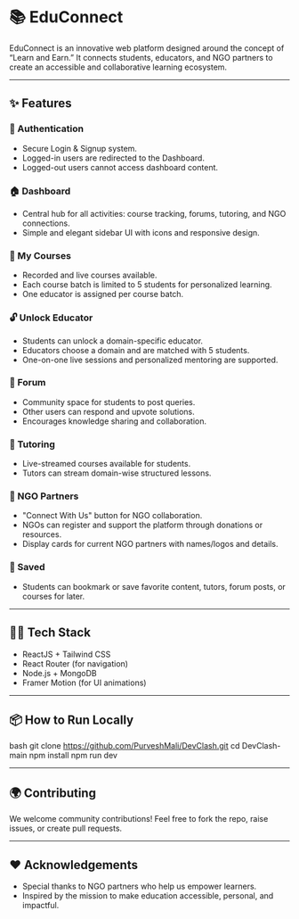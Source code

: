# 📚 EduConnect

EduConnect is an innovative web platform designed around the concept of “Learn and Earn.” It connects students, educators, and NGO partners to create an accessible and collaborative learning ecosystem.

---

## ✨ Features

### 🔐 Authentication
- Secure Login & Signup system.  
- Logged-in users are redirected to the Dashboard.  
- Logged-out users cannot access dashboard content.

### 🏠 Dashboard
- Central hub for all activities: course tracking, forums, tutoring, and NGO connections.  
- Simple and elegant sidebar UI with icons and responsive design.

### 📘 My Courses
- Recorded and live courses available.
- Each course batch is limited to 5 students for personalized learning.
- One educator is assigned per course batch.

### 🔓 Unlock Educator
- Students can unlock a domain-specific educator.
- Educators choose a domain and are matched with 5 students.
- One-on-one live sessions and personalized mentoring are supported.

### 💬 Forum
- Community space for students to post queries.
- Other users can respond and upvote solutions.
- Encourages knowledge sharing and collaboration.

### 🎥 Tutoring
- Live-streamed courses available for students.
- Tutors can stream domain-wise structured lessons.

### 🤝 NGO Partners
- "Connect With Us" button for NGO collaboration.
- NGOs can register and support the platform through donations or resources.
- Display cards for current NGO partners with names/logos and details.

### 📌 Saved
- Students can bookmark or save favorite content, tutors, forum posts, or courses for later.

---

## 🧑‍💻 Tech Stack

- ReactJS + Tailwind CSS  
- React Router (for navigation)  
- Node.js + MongoDB
- Framer Motion (for UI animations)

---

## 📦 How to Run Locally

bash
git clone https://github.com/PurveshMali/DevClash.git
cd DevClash-main
npm install
npm run dev


---

## 🌍 Contributing

We welcome community contributions! Feel free to fork the repo, raise issues, or create pull requests.

---

## ❤ Acknowledgements

- Special thanks to NGO partners who help us empower learners.
- Inspired by the mission to make education accessible, personal, and impactful.
